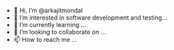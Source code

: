 - 👋 Hi, I’m @arkajitmondal
- 👀 I’m interested in software development and testing...
- 🌱 I’m currently learning ...
- 💞️ I’m looking to collaborate on ...
- 📫 How to reach me ...

<!---
arkajitmondal/arkajitmondal is a ✨ special ✨ repository because its `README.md` (this file) appears on your GitHub profile.
You can click the Preview link to take a look at your changes.
--->

